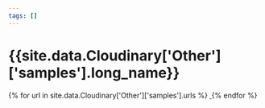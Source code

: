 ```yaml
---
tags: []
---
```

<div itemscope itemtype="http://schema.org/Photograph">
  <h1>{{site.data.Cloudinary['Other']['samples'].long_name}}</h1>
  {% for url in site.data.Cloudinary['Other']['samples'].urls %}
    <a itemprop="image" class="swipebox" title="" href="{{ site.cloudinary.baseurl }}/{{ url }}">
      <img alt="" itemprop="thumbnailUrl" src="{{ site.cloudinary.baseurl }}/h_150/{{ url }}" />
      <meta itemprop="isFamilyFriendly" content="true" />
    </a>
  {% endfor %}
</div>
